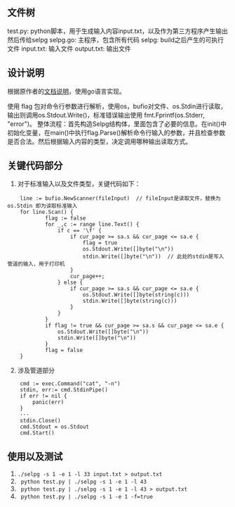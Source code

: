 文件树
---
test.py:  python脚本，用于生成输入内容input.txt，以及作为第三方程序产生输出然后传给selpg
selpg.go:  主程序，包含所有代码
selpg:  build之后产生的可执行文件
input.txt:  输入文件
output.txt:  输出文件

设计说明
---
根据原作者的[文档说明](https://www.ibm.com/developerworks/cn/linux/shell/clutil/index.html)，使用go语言实现。  

使用 flag 包对命令行参数进行解析，使用os，bufio对文件、os.Stdin进行读取，输出则调用os.Stdout.Write()，标准错误输出使用 fmt.Fprintf(os.Stderr, "error")。
整体流程：首先构造Selpg结构体，里面包含了必要的信息。在init()中初始化变量，在main()中执行flag.Parse()解析命令行输入的参数，并且检查参数是否合法。然后根据输入内容的类型，决定调用哪种输出读取方式。  

关键代码部分
---
1. 对于标准输入以及文件类型，关键代码如下：
```
    line := bufio.NewScanner(fileInput)  // fileInput是读取文件，替换为 os.Stdin 即为读取标准输入
    for line.Scan() {
            flag := false
            for _,c := range line.Text() {
                if c == '\f' {
                    if cur_page >= sa.s && cur_page <= sa.e {
                        flag = true
                        os.Stdout.Write([]byte("\n"))
                        stdin.Write([]byte("\n"))  // 此处的stdin是写入管道的输入，用于打印机
                    }
                    cur_page++;
                } else {
                    if cur_page >= sa.s && cur_page <= sa.e {
                        os.Stdout.Write([]byte(string(c)))
                        stdin.Write([]byte(string(c)))
                    }
                }
            }
            if flag != true && cur_page >= sa.s && cur_page <= sa.e {
                os.Stdout.Write([]byte("\n"))
                stdin.Write([]byte("\n"))
            }
            flag = false
    }
```
2. 涉及管道部分
```
    cmd := exec.Command("cat", "-n")
    stdin, err:= cmd.StdinPipe()
    if err != nil {
        panic(err)
    }
    ···
    stdin.Close()
    cmd.Stdout = os.Stdout
    cmd.Start()
```

使用以及测试
---
1. ```./selpg -s 1 -e 1 -l 33 input.txt > output.txt ```
2. ``` python test.py | ./selpg -s 1 -e 1 -l 43```
3. ``` python test.py | ./selpg -s 1 -e 1 -l 43 > output.txt```
4. ``` python test.py | ./selpg -s 1 -e 1 -f=true```


